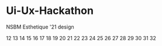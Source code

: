 # Ui-Ux-Hackathon
NSBM Esthetique '21 design 

12
13
14
15
16
17
18
19
20
21
22
23
24
25
26
27
28
29
30
31
32
